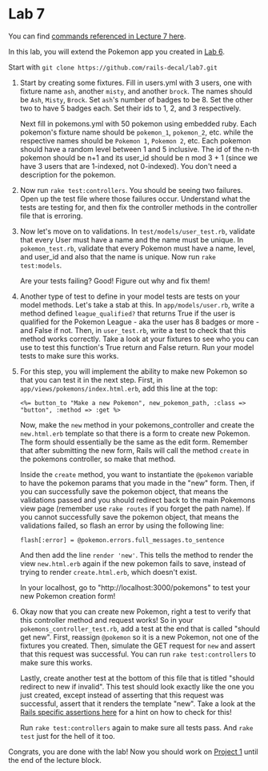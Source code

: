 # Lab 7

You can find [commands referenced in Lecture 7 here](https://docs.google.com/document/d/1SBjTup9o5XPnMngorulqlz-CfMLm1BBdmPFY45JnHrI).

In this lab, you will extend the Pokemon app you created in [Lab 6](https://github.com/rails-decal/lab6).

Start with ```git clone https://github.com/rails-decal/lab7.git```

1. Start by creating some fixtures. Fill in users.yml with 3 users, one with fixture name ```ash```, another ```misty```, and another ```brock```. The names should be ```Ash```, ```Misty```, ```Brock```. Set ```ash```'s number of badges to be 8. Set the other two to have 5 badges each. Set their ids to 1, 2, and 3 respectively.

   Next fill in pokemons.yml with 50 pokemon using embedded ruby. Each pokemon's fixture name should be ```pokemon_1```, ```pokemon_2```, etc. while the respective names should be ```Pokemon 1```, ```Pokemon 2```, etc. Each pokemon should have a random level between 1 and 5 inclusive. The id of the n-th pokemon should be n+1 and its user_id should be n mod 3 + 1 (since we have 3 users that are 1-indexed, not 0-indexed). You don't need a description for the pokemon.

2. Now run ```rake test:controllers```. You should be seeing two failures. Open up the test file where those failures occur. Understand what the tests are testing for, and then fix the controller methods in the controller file that is erroring.

3. Now let's move on to validations. In ```test/models/user_test.rb```, validate that every User must have a name and the name must be unique. In ```pokemon_test.rb```, validate that every Pokemon must have a name, level, and user_id and also that the name is unique. Now run ```rake test:models```.

   Are your tests failing? Good! Figure out why and fix them!

4. Another type of test to define in your model tests are tests on your model methods. Let's take a stab at this. In ```app/models/user.rb```, write a method defined ```league_qualified?``` that returns True if the user is qualified for the Pokemon League - aka the user has 8 badges or more - and False if not. Then, in ```user_test.rb```, write a test to check that this method works correctly. Take a look at your fixtures to see who you can use to test this function's True return and False return. Run your model tests to make sure this works.

5. For this step, you will implement the ability to make new Pokemon so that you can test it in the next step. First, in ```app/views/pokemons/index.html.erb```, add this line at the top:

   ```<%= button_to "Make a new Pokemon", new_pokemon_path, :class => "button", :method => :get %>```

   Now, make the ```new``` method in your pokemons_controller and create the ```new.html.erb``` template so that there is a form to create new Pokemon. The form should essentially be the same as the edit form. Remember that after submitting the new form, Rails will call the method ```create``` in the pokemons controller, so make that method.

   Inside the ```create``` method, you want to instantiate the ```@pokemon``` variable to have the pokemon params that you made in the "new" form. Then, if you can successfully save the pokemon object, that means the validations passed and you should redirect back to the main Pokemons view page (remember use ```rake routes``` if you forget the path name). If you cannot successfully save the pokemon object, that means the validations failed, so flash an error by using the following line:

   ```flash[:error] = @pokemon.errors.full_messages.to_sentence```

   And then add the line ```render 'new'```. This tells the method to render the view ```new.html.erb``` again if the new pokemon fails to save, instead of trying to render ```create.html.erb```, which doesn't exist.

   In your localhost, go to "http://localhost:3000/pokemons" to test your new Pokemon creation form!

6. Okay now that you can create new Pokemon, right a test to verify that this controller method and request works! So in your ```pokemons_controller_test.rb```, add a test at the end that is called "should get new". First, reassign ```@pokemon``` so it is a new Pokemon, not one of the fixtures you created. Then, simulate the GET request for ```new``` and assert that this request was successful. You can run ```rake test:controllers``` to make sure this works.

   Lastly, create another test at the bottom of this file that is titled "should redirect to new if invalid". This test should look exactly like the one you just created, except instead of asserting that this request was successful, assert that it renders the template "new". Take a look at the [Rails specific assertions here](http://guides.rubyonrails.org/testing.html) for a hint on how to check for this!

   Run ```rake test:controllers``` again to make sure all tests pass. And ```rake test``` just for the hell of it too.

Congrats, you are done with the lab! Now you should work on [Project 1](https://github.com/rails-decal/proj1/) until the end of the lecture block.

